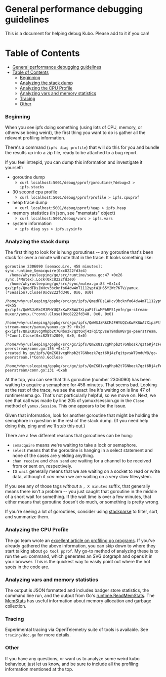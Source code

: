 # General performance debugging guidelines

This is a document for helping debug Kubo. Please add to it if you can!

# Table of Contents

- [General performance debugging guidelines](#general-performance-debugging-guidelines)
- [Table of Contents](#table-of-contents)
    - [Beginning](#beginning)
    - [Analyzing the stack dump](#analyzing-the-stack-dump)
    - [Analyzing the CPU Profile](#analyzing-the-cpu-profile)
    - [Analyzing vars and memory statistics](#analyzing-vars-and-memory-statistics)
    - [Tracing](#tracing)
    - [Other](#other)

### Beginning

When you see ipfs doing something (using lots of CPU, memory, or otherwise
being weird), the first thing you want to do is gather all the relevant
profiling information.

There's a command (`ipfs diag profile`) that will do this for you and
bundle the results up into a zip file, ready to be attached to a bug report.

If you feel intrepid, you can dump this information and investigate it yourself:

- goroutine dump
  - `curl localhost:5001/debug/pprof/goroutine\?debug=2 > ipfs.stacks`
- 30 second cpu profile
  - `curl localhost:5001/debug/pprof/profile > ipfs.cpuprof`
- heap trace dump
  - `curl localhost:5001/debug/pprof/heap > ipfs.heap`
- memory statistics (in json, see "memstats" object)
  - `curl localhost:5001/debug/vars > ipfs.vars`
- system information
  - `ipfs diag sys > ipfs.sysinfo`


### Analyzing the stack dump

The first thing to look for is hung goroutines -- any goroutine that's been stuck
for over a minute will note that in the trace. It looks something like:

```
goroutine 2306090 [semacquire, 458 minutes]:
sync.runtime_Semacquire(0xc8222fd3e4)
  /home/whyrusleeping/go/src/runtime/sema.go:47 +0x26
sync.(*Mutex).Lock(0xc8222fd3e0)
  /home/whyrusleeping/go/src/sync/mutex.go:83 +0x1c4
gx/ipfs/QmedFDs1WHcv3bcknfo64dw4mT1112yptW1H65Y2Wc7KTV/yamux.(*Session).Close(0xc8222fd340, 0x0, 0x0)
  /home/whyrusleeping/gopkg/src/gx/ipfs/QmedFDs1WHcv3bcknfo64dw4mT1112yptW1H65Y2Wc7KTV/yamux/session.go:205 +0x55
gx/ipfs/QmWSJzRkCMJFHYUQZxKwPX8WA7XipaPtfiwMPARP51ymfn/go-stream-muxer/yamux.(*conn).Close(0xc8222fd340, 0x0, 0x0)
  /home/whyrusleeping/gopkg/src/gx/ipfs/QmWSJzRkCMJFHYUQZxKwPX8WA7XipaPtfiwMPARP51ymfn/go-stream-muxer/yamux/yamux.go:39 +0x2d
gx/ipfs/QmZK81vcgMhpb2t7GNbozk7qzt6Rj4zFqitpvsWT9mduW8/go-peerstream.(*Conn).Close(0xc8257a2000, 0x0, 0x0)
  /home/whyrusleeping/gopkg/src/gx/ipfs/QmZK81vcgMhpb2t7GNbozk7qzt6Rj4zFqitpvsWT9mduW8/go-peerstream/conn.go:156 +0x1f2
created by gx/ipfs/QmZK81vcgMhpb2t7GNbozk7qzt6Rj4zFqitpvsWT9mduW8/go-peerstream.(*Conn).GoClose
  /home/whyrusleeping/gopkg/src/gx/ipfs/QmZK81vcgMhpb2t7GNbozk7qzt6Rj4zFqitpvsWT9mduW8/go-peerstream/conn.go:131 +0xab
```

At the top, you can see that this goroutine (number 2306090) has been waiting
to acquire a semaphore for 458 minutes. That seems bad. Looking at the rest of
the trace, we see the exact line it's waiting on is line 47 of runtime/sema.go.
That's not particularly helpful, so we move on. Next, we see that call was made
by line 205 of yamux/session.go in the `Close` method of `yamux.Session`. This
one appears to be the issue.

Given that information, look for another goroutine that might be
holding the semaphore in question in the rest of the stack dump.
(If you need help doing this, ping and we'll stub this out.)

There are a few different reasons that goroutines can be hung:
- `semacquire` means we're waiting to take a lock or semaphore.
- `select` means that the goroutine is hanging in a select statement and none of
  the cases are yielding anything.
- `chan receive` and `chan send` are waiting for a channel to be received from
  or sent on, respectively.
- `IO wait` generally means that we are waiting on a socket to read or write
  data, although it *can* mean we are waiting on a very slow filesystem.

If you see any of those tags _without_ a `,
X minutes` suffix, that generally means there isn't a problem -- you just caught
that goroutine in the middle of a short wait for something. If the wait time is
over a few minutes, that either means that goroutine doesn't do much, or
something is pretty wrong.

If you're seeing a lot of goroutines, consider using
[stackparse](https://github.com/whyrusleeping/stackparse) to filter, sort, and summarize them.

### Analyzing the CPU Profile

The go team wrote an [excellent article on profiling go
programs](http://blog.golang.org/profiling-go-programs). If you've already
gathered the above information, you can skip down to where they start talking
about `go tool pprof`. My go-to method of analyzing these is to run the `web`
command, which generates an SVG dotgraph and opens it in your browser. This is
the quickest way to easily point out where the hot spots in the code are.

### Analyzing vars and memory statistics

The output is JSON formatted and includes badger store statistics, the command line run, and the output from Go's [runtime.ReadMemStats](https://golang.org/pkg/runtime/#ReadMemStats). The [MemStats](https://golang.org/pkg/runtime/#MemStats) has useful information about memory allocation and garbage collection.

### Tracing

Experimental tracing via OpenTelemetry suite of tools is available.
See `tracing/doc.go` for more details.

### Other

If you have any questions, or want us to analyze some weird kubo behaviour,
just let us know, and be sure to include all the profiling information
mentioned at the top.
